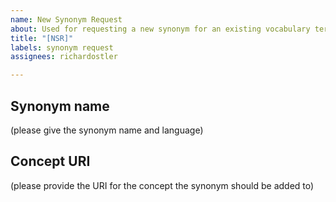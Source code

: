 ```yaml
---
name: New Synonym Request
about: Used for requesting a new synonym for an existing vocabulary term
title: "[NSR]"
labels: synonym request
assignees: richardostler

---
```


## Synonym name
(please give the synonym name and language)

## Concept URI
(please provide the URI for the concept the synonym should be added to)
